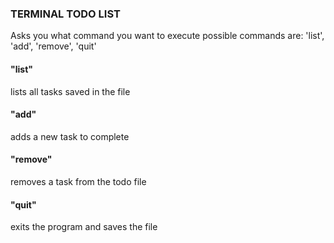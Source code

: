 ### TERMINAL TODO LIST
Asks you what command you want to execute
possible commands are: 'list', 'add', 'remove', 'quit'

#### "list"
lists all tasks saved in the file

#### "add"
adds a new task to complete

#### "remove"
removes a task from the todo file

#### "quit"
exits the program and saves the file
